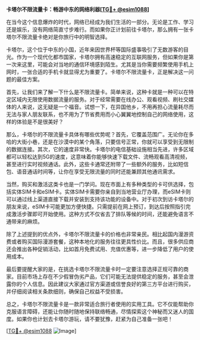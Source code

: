 **卡塔尔不限流量卡：畅游中东的网络利器[[TG💪+ @esim1088](https://t.me/s/esim1088)]**

在当今这个信息爆炸的时代，网络已经成为我们生活的一部分。无论是工作、学习还是娱乐，没有网络简直寸步难行。而如果你正计划前往卡塔尔，那么拥有一张卡塔尔不限流量卡绝对是你旅行中的明智选择。

卡塔尔，这个位于中东的小国，近年来因世界杯等国际盛事吸引了无数游客的目光。作为一个现代化都市国家，卡塔尔拥有高速稳定的互联网服务，但如果你是第一次来这里，可能会对当地的通信环境感到陌生。尤其是当你需要频繁使用手机上网时，一张合适的手机卡就显得尤为重要了。卡塔尔不限流量卡，正是解决这一问题的最佳方案。

首先，让我们来了解一下什么是不限流量卡。简单来说，这种卡就是一种可以在特定区域内无限使用数据流量的服务。对于经常需要在线办公、观看视频、刷社交媒体的人来说，这无疑是一个福音。试想一下，在异国他乡，不用再担心流量耗尽而无法与家人朋友联系，也不用为了节省费用而小心翼翼地控制自己的网络使用，这样的体验是不是很美好？

那么，卡塔尔的不限流量卡具体有哪些优势呢？首先，它覆盖范围广。无论你在多哈的大街小巷，还是在沙漠中的某个角落，只要信号正常，你就可以享受到无限制的数据连接。其次，它的速度非常快。卡塔尔的电信基础设施相当先进，许多区域都可以轻松达到5G的速度，这意味着你能够快速下载文件、流畅观看高清视频，甚至进行实时视频通话。此外，这些卡通常还附带了一些额外的服务，比如短信包、语音通话时间等，让你在享受无限流量的同时还能兼顾其他通讯需求。

当然，购买和激活这类卡也是一门学问。现在市面上有多种类型的卡可供选择，包括实体SIM卡和eSIM卡。实体SIM卡需要你亲自到当地营业厅办理，而eSIM卡则可以通过线上渠道直接下载并安装到支持该功能的设备中。对于初次到访卡塔尔的朋友来说，eSIM卡可能更加方便快捷。只需提前在网上预订，到达后按照指引完成激活步骤即可开始使用。这种方式不仅省去了排队等候的时间，还能避免语言不通带来的麻烦。

除了上述提到的优点外，卡塔尔不限流量卡的价格也非常亲民。相比起国内漫游资费或者购买国际漫游套餐，这种本地化的服务往往更具性价比。而且，很多供应商还会推出各种促销活动，比如首月免费试用、充值优惠等，进一步降低了用户的使用成本。

最后要提醒大家的是，在挑选卡塔尔不限流量卡时一定要注意选择正规可靠的商家。目前市场上存在不少假冒伪劣产品，它们可能无法提供稳定的服务，甚至会泄露你的个人信息。因此建议大家通过官方渠道或信誉良好的第三方平台进行购买，并仔细阅读相关条款细则，确保自己权益不受损害。

总之，卡塔尔不限流量卡是一款非常适合旅行者使用的实用工具。它不仅能帮助你克服语言障碍，还能让你随时随地保持联络畅通，尽情探索这个神秘而又迷人的国度。如果你也计划去卡塔尔游玩，请不要犹豫，赶紧为自己准备一张吧！

[[TG💪+ @esim1088](https://t.me/s/esim1088) ![Image](https://i.postimg.cc/4NQfJmqS/Snipaste-2025-05-13-00-14-12.png)]